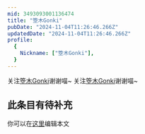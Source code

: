 ```yaml
---
mid: 3493093001136474
title: "箜木Gonki"
pubDate: "2024-11-04T11:26:46.266Z"
updatedDate: "2024-11-04T11:26:46.266Z"
profile:
  {
    Nickname: ["箜木Gonki"],
  }
---
```


关注[箜木Gonki](https://space.bilibili.com/3493093001136474)谢谢喵~ 关注[箜木Gonki](https://space.bilibili.com/3493093001136474)谢谢喵~

## 此条目有待补充
你可以在[这里](https://github.com/Yuhanawa/VTuber.ICU-Content/edit/master/v/箜木Gonki/index.md)编辑本文
